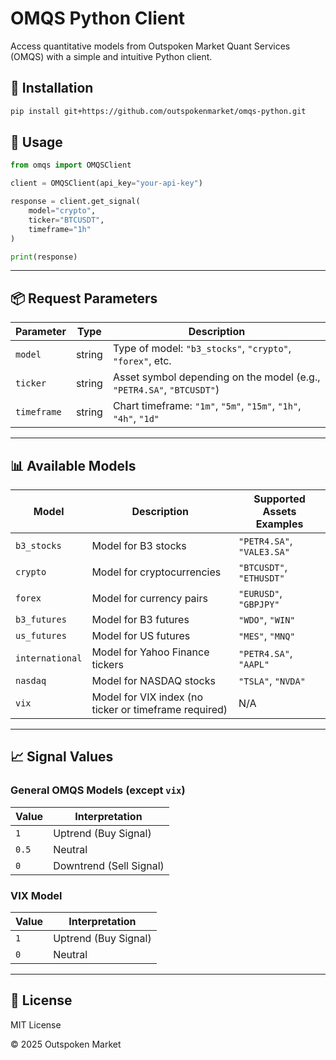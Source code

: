 # OMQS Python Client

Access quantitative models from Outspoken Market Quant Services (OMQS) with a simple and intuitive Python client.

## 🚀 Installation

```bash
pip install git+https://github.com/outspokenmarket/omqs-python.git
```

## 🧠 Usage

```python
from omqs import OMQSClient

client = OMQSClient(api_key="your-api-key")

response = client.get_signal(
    model="crypto",
    ticker="BTCUSDT",
    timeframe="1h"
)

print(response)
```

---

## 📦 Request Parameters

| Parameter   | Type   | Description                                                                 |
|-------------|--------|-----------------------------------------------------------------------------|
| `model`     | string | Type of model: `"b3_stocks"`, `"crypto"`, `"forex"`, etc.                   |
| `ticker`    | string | Asset symbol depending on the model (e.g., `"PETR4.SA"`, `"BTCUSDT"`)       |
| `timeframe` | string | Chart timeframe: `"1m"`, `"5m"`, `"15m"`, `"1h"`, `"4h"`, `"1d"`             |

---

## 📊 Available Models

| Model          | Description                                | Supported Assets Examples                                 |
|----------------|--------------------------------------------|-----------------------------------------------------------|
| `b3_stocks`    | Model for B3 stocks                        | `"PETR4.SA"`, `"VALE3.SA"`                                |
| `crypto`       | Model for cryptocurrencies                 | `"BTCUSDT"`, `"ETHUSDT"`                                  |
| `forex`        | Model for currency pairs                   | `"EURUSD"`, `"GBPJPY"`                                    |
| `b3_futures`   | Model for B3 futures                       | `"WDO"`, `"WIN"`                                          |
| `us_futures`   | Model for US futures                       | `"MES"`, `"MNQ"`                                          |
| `international`| Model for Yahoo Finance tickers           | `"PETR4.SA"`, `"AAPL"`                                     |
| `nasdaq`       | Model for NASDAQ stocks                   | `"TSLA"`, `"NVDA"`                                        |
| `vix`          | Model for VIX index (no ticker or timeframe required) | N/A                                       |

---

## 📈 Signal Values

### General OMQS Models (except `vix`)

| Value | Interpretation           |
|-------|---------------------------|
| `1`   | Uptrend (Buy Signal)      |
| `0.5` | Neutral                   |
| `0`   | Downtrend (Sell Signal)   |

### VIX Model

| Value | Interpretation           |
|-------|---------------------------|
| `1`   | Uptrend (Buy Signal)      |
| `0`   | Neutral                   |

---

## 📝 License

MIT License

© 2025 Outspoken Market
